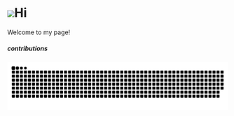 <h1><img src="https://emojis.slackmojis.com/emojis/images/1471987885/1062/peace.gif?1471987885" width="30"/>Hi</h1>
<p>Welcome to my page! </p> 
<h5> contributions </h5>
<img alt="contribution" src="https://github.com/Aruln3/Aruln3/blob/main/github-contribution-grid-snake.svg" />
